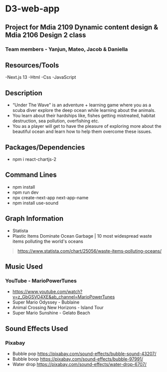 # D3-web-app

## Project for Mdia 2109 Dynamic content design & Mdia 2106 Design 2 class

### Team members - Yanjun, Mateo, Jacob & Daniella

## Resources/Tools

-Next.js 13
-Html
-Css
-JavaScript

## Description

- “Under The Wave" is an adventure + learning game where you as a scuba diver explore the deep ocean while learning about the animals.
- You learn about their hardships like, fishes getting mistreated, habitat destruction, sea pollution, overfishing etc.
- You as a player will get to have the pleasure of exploring more about the beautiful ocean and learn how to help them overcome these issues.

## Packages/Dependencies

- npm i react-chartjs-2

## Command Lines

- npm install
- npm run dev
- npx create-next-app next-app-name
- npm install use-sound


## Graph Information 
- Statista
- Plastic Items Dominate Ocean Garbage | 10 most widespread waste items polluting the world's oceans
> https://www.statista.com/chart/25056/waste-items-polluting-oceans/


## Music Used

### YouTube - MarioPowerTunes

- https://www.youtube.com/watch?v=z_GbGSVO4XE&ab_channel=MarioPowerTunes
- Super Mario Odyssey - Bublaine
- Animal Crossing New Horizons - Island Tour
- Super Mario Sunshine - Gelato Beach

## Sound Effects Used

### Pixabay

- Bubble pop https://pixabay.com/sound-effects/bubble-sound-43207/
- Bubble boop https://pixabay.com/sound-effects/bubble-97991/
- Water drop https://pixabay.com/sound-effects/water-drop-6707/
